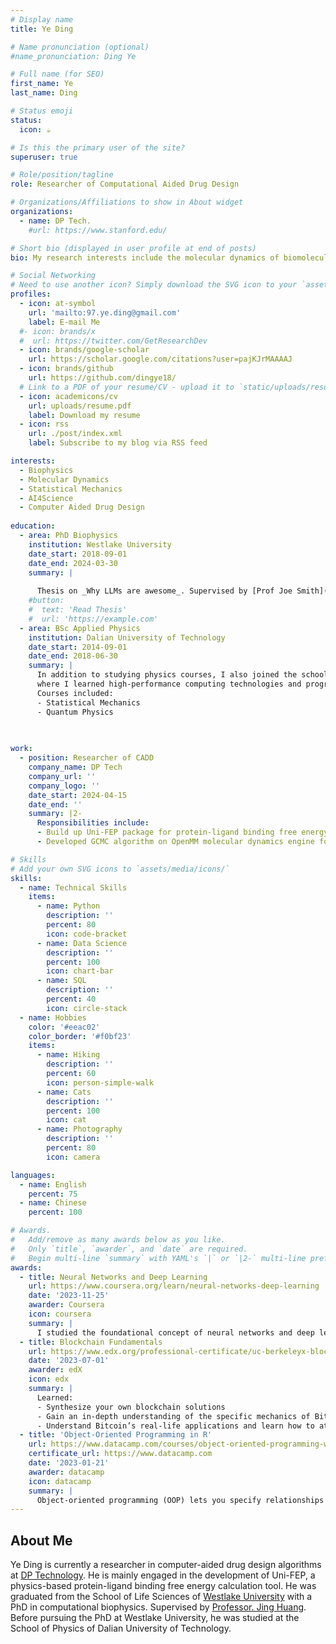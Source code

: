 ```yaml
---
# Display name
title: Ye Ding

# Name pronunciation (optional)
#name_pronunciation: Ding Ye

# Full name (for SEO)
first_name: Ye
last_name: Ding

# Status emoji
status:
  icon: ☕️

# Is this the primary user of the site?
superuser: true

# Role/position/tagline
role: Researcher of Computational Aided Drug Design

# Organizations/Affiliations to show in About widget
organizations:
  - name: DP Tech.
    #url: https://www.stanford.edu/

# Short bio (displayed in user profile at end of posts)
bio: My research interests include the molecular dynamics of biomolecules, drug design, and the application of deep learning in biological sciences.

# Social Networking
# Need to use another icon? Simply download the SVG icon to your `assets/media/icons/` folder.
profiles:
  - icon: at-symbol
    url: 'mailto:97.ye.ding@gmail.com'
    label: E-mail Me
  #- icon: brands/x
  #  url: https://twitter.com/GetResearchDev
  - icon: brands/google-scholar
    url: https://scholar.google.com/citations?user=pajKJrMAAAAJ
  - icon: brands/github
    url: https://github.com/dingye18/
  # Link to a PDF of your resume/CV - upload it to `static/uploads/resume.pdf`
  - icon: academicons/cv
    url: uploads/resume.pdf
    label: Download my resume
  - icon: rss
    url: ./post/index.xml
    label: Subscribe to my blog via RSS feed

interests:
  - Biophysics
  - Molecular Dynamics
  - Statistical Mechanics
  - AI4Science
  - Computer Aided Drug Design
  
education:
  - area: PhD Biophysics
    institution: Westlake University
    date_start: 2018-09-01
    date_end: 2024-03-30
    summary: |
      
      Thesis on _Why LLMs are awesome_. Supervised by [Prof Joe Smith](https://example.com). Presented papers at 5 IEEE conferences with the contributions being published in 2 Springer journals.
    #button:
    #  text: 'Read Thesis'
    #  url: 'https://example.com'
  - area: BSc Applied Physics
    institution: Dalian University of Technology
    date_start: 2014-09-01
    date_end: 2018-06-30
    summary: | 
      In addition to studying physics courses, I also joined the school's supercomputing club, 
      where I learned high-performance computing technologies and programming skills.
      Courses included:
      - Statistical Mechanics
      - Quantum Physics
      
  

work:
  - position: Researcher of CADD
    company_name: DP Tech
    company_url: ''
    company_logo: ''
    date_start: 2024-04-15
    date_end: ''
    summary: |2-
      Responsibilities include:
      - Build up Uni-FEP package for protein-ligand binding free energy evaluation.
      - Developed GCMC algorithm on OpenMM molecular dynamics engine for the enhanced sampling on water molecules in the cavity.

# Skills
# Add your own SVG icons to `assets/media/icons/`
skills:
  - name: Technical Skills
    items:
      - name: Python
        description: ''
        percent: 80
        icon: code-bracket
      - name: Data Science
        description: ''
        percent: 100
        icon: chart-bar
      - name: SQL
        description: ''
        percent: 40
        icon: circle-stack
  - name: Hobbies
    color: '#eeac02'
    color_border: '#f0bf23'
    items:
      - name: Hiking
        description: ''
        percent: 60
        icon: person-simple-walk
      - name: Cats
        description: ''
        percent: 100
        icon: cat
      - name: Photography
        description: ''
        percent: 80
        icon: camera

languages:
  - name: English
    percent: 75
  - name: Chinese
    percent: 100

# Awards.
#   Add/remove as many awards below as you like.
#   Only `title`, `awarder`, and `date` are required.
#   Begin multi-line `summary` with YAML's `|` or `|2-` multi-line prefix and indent 2 spaces below.
awards:
  - title: Neural Networks and Deep Learning
    url: https://www.coursera.org/learn/neural-networks-deep-learning
    date: '2023-11-25'
    awarder: Coursera
    icon: coursera
    summary: |
      I studied the foundational concept of neural networks and deep learning. By the end, I was familiar with the significant technological trends driving the rise of deep learning; build, train, and apply fully connected deep neural networks; implement efficient (vectorized) neural networks; identify key parameters in a neural network’s architecture; and apply deep learning to your own applications.
  - title: Blockchain Fundamentals
    url: https://www.edx.org/professional-certificate/uc-berkeleyx-blockchain-fundamentals
    date: '2023-07-01'
    awarder: edX
    icon: edx
    summary: |
      Learned:
      - Synthesize your own blockchain solutions
      - Gain an in-depth understanding of the specific mechanics of Bitcoin
      - Understand Bitcoin’s real-life applications and learn how to attack and destroy Bitcoin, Ethereum, smart contracts and Dapps, and alternatives to Bitcoin’s Proof-of-Work consensus algorithm
  - title: 'Object-Oriented Programming in R'
    url: https://www.datacamp.com/courses/object-oriented-programming-with-s3-and-r6-in-r
    certificate_url: https://www.datacamp.com
    date: '2023-01-21'
    awarder: datacamp
    icon: datacamp
    summary: |
      Object-oriented programming (OOP) lets you specify relationships between functions and the objects that they can act on, helping you manage complexity in your code. This is an intermediate level course, providing an introduction to OOP, using the S3 and R6 systems. S3 is a great day-to-day R programming tool that simplifies some of the functions that you write. R6 is especially useful for industry-specific analyses, working with web APIs, and building GUIs.
---
```


## About Me

Ye Ding is currently a researcher in computer-aided drug design algorithms at [DP Technology](https://www.dp.tech/en). 
He is mainly engaged in the development of Uni-FEP, a physics-based protein-ligand binding free energy calculation tool. He was graduated from the School of Life Sciences of [Westlake University](https://en.westlake.edu.cn/) with a PhD in computational biophysics. 
Supervised by [Professor. Jing Huang](http://www.compbiophysics.org/). 
Before pursuing the PhD at Westlake University, he was studied at the School of Physics of Dalian University of Technology.
